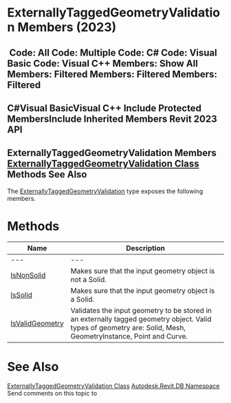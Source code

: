 # ExternallyTaggedGeometryValidation Members (2023)

﻿
 Code: All Code: Multiple Code: C# Code: Visual Basic Code: Visual C++  Members: Show All Members: Filtered Members: Filtered Members: Filtered   
---  
C#Visual BasicVisual C++
Include Protected MembersInclude Inherited Members
Revit 2023 API  
---  
ExternallyTaggedGeometryValidation Members  
[ExternallyTaggedGeometryValidation Class](3d89cbdb-0653-7820-5b94-e1fd8b6bf144.md "ExternallyTaggedGeometryValidation Class") Methods See Also  
---  
The [ExternallyTaggedGeometryValidation](3d89cbdb-0653-7820-5b94-e1fd8b6bf144.md "ExternallyTaggedGeometryValidation Class") type exposes the following members.
# Methods
| Name | Description |
| --- | --- |
| --- | --- | --- |
| [IsNonSolid](73901181-dc33-8d85-c2ae-f05afc7402bf.md "IsNonSolid Method") | Makes sure that the input geometry object is not a Solid. |
| [IsSolid](0390af11-c814-2949-9def-bdc53f3bd7cc.md "IsSolid Method") | Makes sure that the input geometry object is a Solid. |
| [IsValidGeometry](63913e9f-7848-7fd3-23d4-5c7b0b3756dd.md "IsValidGeometry Method") | Validates the input geometry to be stored in an externally tagged geometry object. Valid types of geometry are: Solid, Mesh, GeometryInstance, Point and Curve. |

# See Also
[ExternallyTaggedGeometryValidation Class](3d89cbdb-0653-7820-5b94-e1fd8b6bf144.md "ExternallyTaggedGeometryValidation Class")
[Autodesk.Revit.DB Namespace](87546ba7-461b-c646-cbb1-2cb8f5bff8b2.md "Autodesk.Revit.DB Namespace")
Send comments on this topic to 